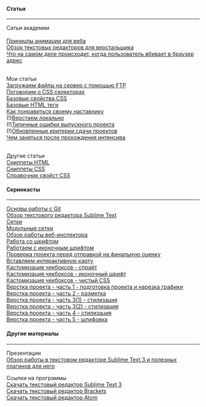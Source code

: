 #### Статьи
----------
Сатьи академии<br><br>
[Приницпы анимации для веба](http://habrahabr.ru/company/htmlacademy/blog/255583/)<br>
[Обзор текстовых редакторов для верстальщика](https://htmlacademy.ru/blog/40)<br>
[Что на самом деле происходит, когда пользователь вбивает в браузер адрес](http://habrahabr.ru/company/htmlacademy/blog/254825/)<br><br>

Мои статьи<br>
[Загружаем файлы на сервер с помощью FTP](http://ourworkspace.ru/htmlacademy/blog/upload-file-on-server-ftp/)<br>
[Поговорим о CSS селекторах](http://ourworkspace.ru/htmlacademy/blog/talk-about-css-selcetors/)<br>
[Базовые свойства CSS](http://ourworkspace.ru/htmlacademy/blog/base-css/)<br>
[Базовые HTML теги](http://ourworkspace.ru/htmlacademy/blog/basic-html/)<br>
[Как понравиться своему наставнику](../articles/как-понравиться-своему-наставнику/article.md)<br>
(!)[Верстаем локально](http://ourworkspace.ru/htmlacademy/blog/local-work/)<br>
(!)[Типичные ошибки выпускного проекта](http://ourworkspace.ru/htmlacademy/blog/%D1%82%D0%B8%D0%BF%D0%B8%D1%87%D0%BD%D1%8B%D0%B5-%D0%BE%D1%88%D0%B8%D0%B1%D0%BA%D0%B8-%D0%B2%D1%8B%D0%BF%D1%83%D1%81%D0%BA%D0%BD%D0%BE%D0%B3%D0%BE-%D0%BF%D1%80%D0%BE%D0%B5%D0%BA%D1%82%D0%B0/)<br>
(!)[Обновленные критерии сдачи проектов](http://ourworkspace.ru/htmlacademy/blog/%D0%BE%D0%B1%D0%BD%D0%BE%D0%B2%D0%BB%D0%B5%D0%BD%D0%BD%D1%8B%D0%B5-%D0%BA%D1%80%D0%B8%D1%82%D0%B5%D1%80%D0%B8%D0%B8-%D0%B4%D0%BB%D1%8F-%D1%81%D0%B4%D0%B0%D1%87%D0%B8-%D0%BF%D1%80%D0%BE%D0%B5%D0%BA/)<br>
[Чем заняться после прохождения интенсива](http://ourworkspace.ru/htmlacademy/blog/before-intensive/)<br><br>

Другие статьи<br>
[Сниппеты HTML](https://css-tricks.com/snippets/html/)<br>
[Сниппеты CSS](https://css-tricks.com/snippets/css/)<br>
[Справочник свойст CSS](http://tympanus.net/codrops/css_reference/)<br>

#### Скринкасты
----------
[Основы работы с Git](https://www.youtube.com/watch?v=Oyj5yVVrT4Q)<br>
[Обзор текстового редактора Sublime Text](https://www.youtube.com/watch?v=zdQ8Lyg58ak)<br>
[Сетки](https://www.youtube.com/watch?v=ftGOG1SqMFg)<br>
[Модульные сетки](https://www.youtube.com/watch?v=gdzOooO4Dxo)<br>
[Обзор работы веб-инспектора](https://www.youtube.com/watch?v=l3IeCrGNwbM)<br>
[Работа со шрифтом](https://www.youtube.com/watch?v=vXxOcCBLX4w)<br>
[Работаем с иконочным шрифтом](https://www.youtube.com/watch?v=2-UH0bnYPHY)<br>
[Проверка проекта перед отправкой на финальную оценку](https://www.youtube.com/watch?v=1Fs-L46dHpM)<br>
[Вставляем интерактивную карту](https://www.youtube.com/watch?v=FXT0zpss2x4)<br>
[Кастомизация чекбоксов - спрайт](https://www.youtube.com/watch?v=1lyqVf4tftc)<br>
[Кастомизация чекбоксов - иконочный шрифт](https://www.youtube.com/watch?v=m0-c75v4xvs)<br>
[Кастомизация чекбоксов - чистый CSS](https://www.youtube.com/watch?v=EE5ZhZslhAQ)<br>
[Верстка проекта - часть 1 - подготовка проекта и нарезка графики](https://www.youtube.com/watch?v=zugLe8Xrpd8)<br>
[Верстка проекта - часть 2 - разметка](https://www.youtube.com/watch?v=vsHnPYJDBEU)<br>
[Верстка проекта - часть 3(1) - стилизация](https://www.youtube.com/watch?v=RqKF9azJMZA)<br>
[Верстка проекта - часть 3(2) - стилизация](https://www.youtube.com/watch?v=Towu-6QHc3g)<br>
[Верстка проекта - часть 4 - стилизация](https://www.youtube.com/watch?v=5kCTWhnU4nM)<br>
[Верстка проекта - часть 5 - шлифовка](https://www.youtube.com/watch?v=_8kVxOXpM_s)<br>

#### Другие материалы
----------

Презентации<br>
[Обзор работы в текстовом редакторе Sublime Text 3 и полезных плагинов для него](http://aalexeev239.github.io/sublime-presentation/)<br>

Ссылки на программы<br>
[Скачать текстовый редактор Sublime Text 3](http://www.sublimetext.com/3)<br>
[Скачать текстовый редактор Brackets](http://brackets.io/)<br>
[Скачать текстовый редактор Atom](https://atom.io/)<br>
